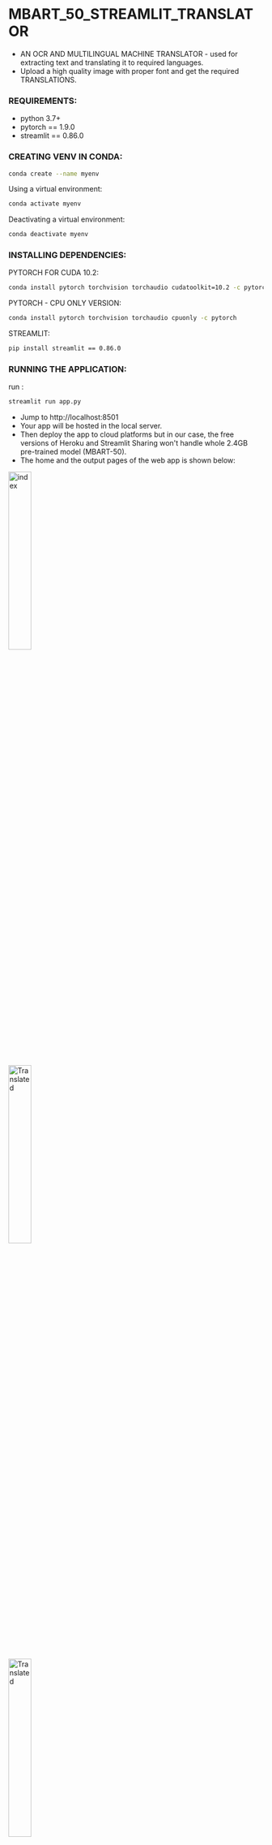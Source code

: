 # MBART_50_STREAMLIT_TRANSLATOR
- AN OCR AND MULTILINGUAL MACHINE TRANSLATOR - used for extracting text and translating it to required languages.
- Upload a high quality image with proper font and get the required TRANSLATIONS.
### REQUIREMENTS:

* python 3.7+
* pytorch == 1.9.0
* streamlit == 0.86.0

### CREATING VENV IN CONDA:
```sh
conda create --name myenv
```
Using a virtual environment:
```sh
conda activate myenv
```
Deactivating a virtual environment:
```sh
conda deactivate myenv
```
### INSTALLING DEPENDENCIES:
PYTORCH FOR CUDA 10.2:
```sh
conda install pytorch torchvision torchaudio cudatoolkit=10.2 -c pytorch
```
PYTORCH - CPU ONLY VERSION:
```sh
conda install pytorch torchvision torchaudio cpuonly -c pytorch
```
STREAMLIT:
```sh
pip install streamlit == 0.86.0
```

### RUNNING THE APPLICATION:
run :
```sh
streamlit run app.py
```
- Jump to http://localhost:8501 
- Your app will be hosted in the local server.
- Then deploy the app to cloud platforms but in our case, the free versions of Heroku and Streamlit Sharing won't handle whole 2.4GB pre-trained model (MBART-50).
- The home and the output pages of the web app is shown below:
<div class="row">
    <img src="DEFAULT.png" title='HomePage' alt="index" style="width:30%">
</div>
<div class="row">
    <img src="OUTPUT1.png" title='TEST1' alt="Translated" style="width:30%">
</div>
<div class="row">
    <img src="OUTPUT2.png" title='TEST2' alt="Translated" style="width:30%">
</div>

